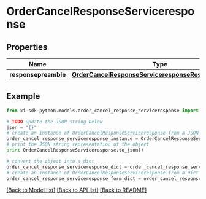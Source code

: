 # OrderCancelResponseServiceresponse


## Properties

Name | Type | Description | Notes
------------ | ------------- | ------------- | -------------
**responsepreamble** | [**OrderCancelResponseServiceresponseResponsepreamble**](OrderCancelResponseServiceresponseResponsepreamble.md) |  | [optional] 

## Example

```python
from xi-sdk-python.models.order_cancel_response_serviceresponse import OrderCancelResponseServiceresponse

# TODO update the JSON string below
json = "{}"
# create an instance of OrderCancelResponseServiceresponse from a JSON string
order_cancel_response_serviceresponse_instance = OrderCancelResponseServiceresponse.from_json(json)
# print the JSON string representation of the object
print OrderCancelResponseServiceresponse.to_json()

# convert the object into a dict
order_cancel_response_serviceresponse_dict = order_cancel_response_serviceresponse_instance.to_dict()
# create an instance of OrderCancelResponseServiceresponse from a dict
order_cancel_response_serviceresponse_form_dict = order_cancel_response_serviceresponse.from_dict(order_cancel_response_serviceresponse_dict)
```
[[Back to Model list]](../README.md#documentation-for-models) [[Back to API list]](../README.md#documentation-for-api-endpoints) [[Back to README]](../README.md)


